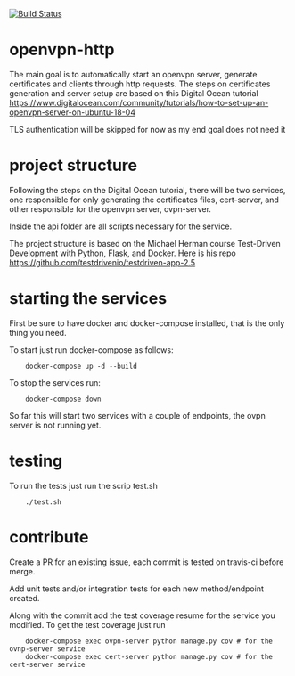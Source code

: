 [![Build Status](https://travis-ci.org/evaldoneto/openvpn-http.svg?branch=master)](https://travis-ci.com/evaldoneto/openvpn-http)

# openvpn-http

The main goal is to automatically start an openvpn server, generate certificates and clients through http requests.
The steps on certificates generation and server setup are based on this Digital Ocean tutorial https://www.digitalocean.com/community/tutorials/how-to-set-up-an-openvpn-server-on-ubuntu-18-04 

TLS authentication will be skipped for now as my end goal does not need it

# project structure

Following the steps on the Digital Ocean tutorial, there will be two services, one responsible for only generating the certificates files, cert-server, and other responsible for the openvpn server, ovpn-server.

Inside the api folder are all scripts necessary for the service.

The project structure is based on the Michael Herman course Test-Driven Development with Python, Flask, and Docker. Here is his repo https://github.com/testdrivenio/testdriven-app-2.5

# starting the services

First be sure to have docker and docker-compose installed, that is the only thing you need.

To start just run docker-compose as follows:

```
	docker-compose up -d --build
```

To stop the services run:

```
	docker-compose down
```

So far this will start two services with a couple of endpoints, the ovpn server is not running yet.

# testing

To run the tests just run the scrip test.sh

```
	./test.sh
```

# contribute

Create a PR for an existing issue, each commit is tested on travis-ci before merge. 

Add unit tests and/or integration tests for each new method/endpoint created.

Along with the commit add the test coverage resume for the service you modified. To get the test coverage just run

```
	docker-compose exec ovpn-server python manage.py cov # for the ovnp-server service
	docker-compose exec cert-server python manage.py cov # for the cert-server service
```
